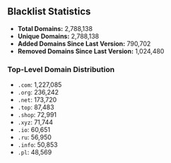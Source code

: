 ## Blacklist Statistics

- **Total Domains:** 2,788,138
- **Unique Domains:** 2,788,138
- **Added Domains Since Last Version:** 790,702
- **Removed Domains Since Last Version:** 1,024,480

### Top-Level Domain Distribution

-  `.com`: 1,227,085
-  `.org`: 236,242
-  `.net`: 173,720
-  `.top`: 87,483
-  `.shop`: 72,991
-  `.xyz`: 71,744
-  `.io`: 60,651
-  `.ru`: 56,950
-  `.info`: 50,853
-  `.pl`: 48,569
